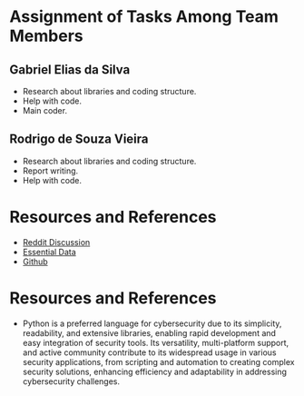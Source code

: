 # Assignment of Tasks Among Team Members

## Gabriel Elias da Silva
- Research about libraries and coding structure.
- Help with code.
- Main coder.

## Rodrigo de Souza Vieira
- Research about libraries and coding structure.
- Report writing.
- Help with code.

# Resources and References

- [Reddit Discussion](https://www.reddit.com/r/cybersecurity/comments/q1wyjj/list_of_cybersecurity_reports/)
- [Essential Data](https://essentialdata.com/cybersecurity-documentation/)
- [Github](https://github.com/center-for-threat-informed-defense/tram)

# Resources and References

- Python is a preferred language for cybersecurity due to its simplicity, readability, and extensive libraries, enabling rapid development and easy integration of security tools. Its versatility, multi-platform support, and active community contribute to its widespread usage in various security applications, from scripting and automation to creating complex security solutions, enhancing efficiency and adaptability in addressing cybersecurity challenges.
